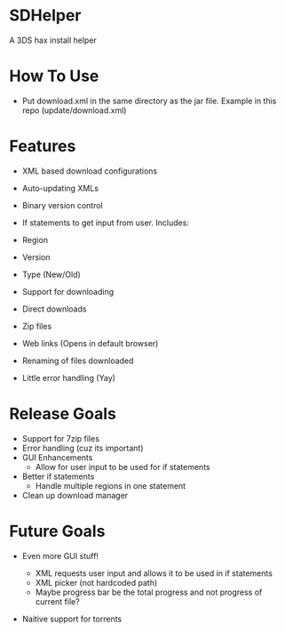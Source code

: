 # SDHelper
A 3DS hax install helper
# How To Use
 * Put download.xml in the same directory as the jar file. Example in this repo (update/download.xml)
# Features
 * XML based download configurations
 * Auto-updating XMLs
 * Binary version control
 * If statements to get input from user. Includes:
  * Region
  * Version
  * Type (New/Old)
  
 * Support for downloading
  * Direct downloads
  * Zip files
  * Web links (Opens in default browser)
  
* Renaming of files downloaded
* Little error handling (Yay)

# Release Goals
* Support for 7zip files
* Error handling (cuz its important)
* GUI Enhancements
  * Allow for user input to be used for if statements
* Better if statements
  * Handle multiple regions in one statement
* Clean up download manager

# Future Goals
* Even more GUI stuff!
  * XML requests user input and allows it to be used in if statements
  * XML picker (not hardcoded path)
  * Maybe progress bar be the total progress and not progress of current file?
  
* Naitive support for torrents
